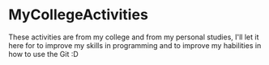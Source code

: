 # MyCollegeActivities
These activities are from my college and from my personal studies, I'll let it here for to improve my skills in programming and to improve my habilities in how to use the Git :D
